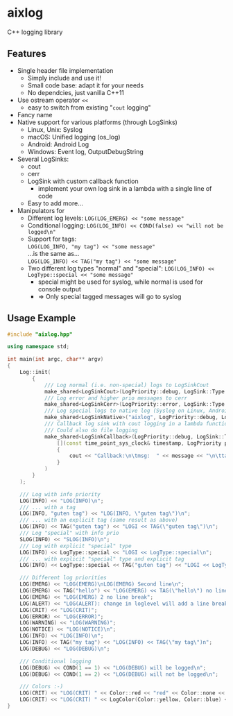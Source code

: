 # aixlog

C++ logging library

## Features
* Single header file implementation
  * Simply include and use it!
  * Small code base: adapt it for your needs
  * No dependcies, just vanilla C++11
* Use ostream operator `<<`
  * easy to switch from existing "`cout` logging"
* Fancy name
* Native support for various platforms (through LogSinks)
  * Linux, Unix: Syslog
  * macOS: Unified logging (os_log)
  * Android: Android Log
  * Windows: Event log, OutputDebugString
* Several LogSinks:
  * cout
  * cerr
  * LogSink with custom callback function
    * implement your own log sink in a lambda with a single line of code
  * Easy to add more...
* Manipulators for
  * Different log levels: `LOG(LOG_EMERG) << "some message"`
  * Conditional logging: `LOG(LOG_INFO) << COND(false) << "will not be logged\n"`
  * Support for tags:  
    `LOG(LOG_INFO, "my tag") << "some message"`  
    ...is the same as...  
    `LOG(LOG_INFO) << TAG("my tag") << "some message"`
  * Two different log types "normal" and "special": `LOG(LOG_INFO) << LogType::special << "some message"`
    * special might be used for syslog, while normal is used for console output
    * => Only special tagged messages will go to syslog

## Usage Example
```c++
#include "aixlog.hpp"

using namespace std;

int main(int argc, char** argv)
{
	Log::init(
		{
			/// Log normal (i.e. non-special) logs to LogSinkCout
			make_shared<LogSinkCout>(LogPriority::debug, LogSink::Type::normal, "cout: %Y-%m-%d %H-%M-%S.#ms [#prio] (#tag) #logline"),
			/// Log error and higher prio messages to cerr
			make_shared<LogSinkCerr>(LogPriority::error, LogSink::Type::all, "cerr: %Y-%m-%d %H-%M-%S.#ms [#prio] (#tag)"),
			/// Log special logs to native log (Syslog on Linux, Android Log on Android, EventLog on Windows, Unified logging on Apple)
			make_shared<LogSinkNative>("aixlog", LogPriority::debug, LogSink::Type::special),
			/// Callback log sink with cout logging in a lambda function
			/// Could also do file logging
			make_shared<LogSinkCallback>(LogPriority::debug, LogSink::Type::all, 
				[](const time_point_sys_clock& timestamp, LogPriority priority, LogType type, const Tag& tag, const std::string& message)
				{
					cout << "Callback:\n\tmsg:  " << message << "\n\ttag:  " << tag.tag << "\n\tprio: " << Log::toString(priority) << " (" << (int)priority << ")\n\ttype: " << (type == LogType::normal?"normal":"special") << "\n";
				}
			)
		}
	);

	/// Log with info priority
	LOG(INFO) << "LOG(INFO)\n";
	/// ... with a tag
	LOG(INFO, "guten tag") << "LOG(INFO, \"guten tag\")\n";
	/// ... with an explicit tag (same result as above)
	LOG(INFO) << TAG("guten tag") << "LOGI << TAG(\"guten tag\")\n";
	/// Log "special" with info prio
	SLOG(INFO) << "SLOG(INFO)\n";
	/// Log with explicit "special" type
	LOG(INFO) << LogType::special << "LOGI << LogType::special\n";
	/// ... with explicit "special" type and explicit tag
	LOG(INFO) << LogType::special << TAG("guten tag") << "LOGI << LogType::special << TAG(\"guten tag\")\n";

	/// Different log priorities
	LOG(EMERG) << "LOG(EMERG)\nLOG(EMERG) Second line\n";
	LOG(EMERG) << TAG("hello") << "LOG(EMERG) << TAG(\"hello\") no line break";
	LOG(EMERG) << "LOG(EMERG) 2 no line break";
	LOG(ALERT) << "LOG(ALERT): change in loglevel will add a line break";
	LOG(CRIT) << "LOG(CRIT)";
	LOG(ERROR) << "LOG(ERROR)";
	LOG(WARNING) << "LOG(WARNING)";
	LOG(NOTICE) << "LOG(NOTICE)\n";
	LOG(INFO) << "LOG(INFO)\n";
	LOG(INFO) << TAG("my tag") << "LOG(INFO) << TAG(\"my tag\")n";
	LOG(DEBUG) << "LOG(DEBUG)\n";

	/// Conditional logging
	LOG(DEBUG) << COND(1 == 1) << "LOG(DEBUG) will be logged\n";
	LOG(DEBUG) << COND(1 == 2) << "LOG(DEBUG) will not be logged\n";

	/// Colors :-)
	LOG(CRIT) << "LOG(CRIT) " << Color::red << "red" << Color::none << " default color\n";
	LOG(CRIT) << "LOG(CRIT) " << LogColor(Color::yellow, Color::blue) << "yellow on blue background" << Color::none << " default color\n";
}
```

